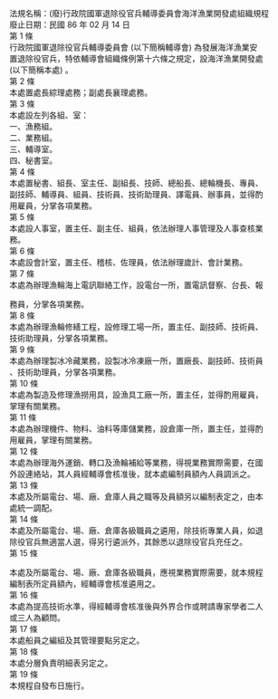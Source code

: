 法規名稱：(廢)行政院國軍退除役官兵輔導委員會海洋漁業開發處組織規程  
廢止日期：民國 86 年 02 月 14 日  
第 1 條  
行政院國軍退除役官兵輔導委員會 (以下簡稱輔導會) 為發展海洋漁業安  
置退除役官兵，特依輔導會組織條例第十六條之規定，設海洋漁業開發處  
(以下簡稱本處) 。  
第 2 條  
本處置處長綜理處務；副處長襄理處務。  
第 3 條  
本處設左列各組、室：  
一、漁務組。  
二、業務組。  
三、輔導室。  
四、秘書室。  
第 4 條  
本處置秘書、組長、室主任、副組長、技師、總船長、總輪機長、專員、  
副技師、輔導員、組員、技術員、技術助理員、譯電員、辦事員，並得酌  
用雇員，分掌各項業務。  
第 5 條  
本處設人事室，置主任、副主任、組員，依法辦理人事管理及人事查核業  
務。  
第 6 條  
本處設會計室，置主任、稽核、佐理員，依法辦理歲計、會計業務。  
第 7 條  
本處為辦理漁輪海上電訊聯絡工作，設電台一所，置電訊督察、台長、報  


務員，分掌各項業務。  
第 8 條  
本處為辦理漁輪修繕工程，設修理工場一所，置主任、副技師、技術員、  
技術助理員，分掌各項業務。  
第 9 條  
本處為辦理製冰冷藏業務，設製冰冷凍廠一所，置廠長、副技師、技術員  
、技術助理員，分掌各項業務。  
第 10 條  
本處為製造及修理漁撈用具，設漁具工廠一所，置主任，並得酌用雇員，  
掌理有關業務。  
第 11 條  
本處為辦理機件、物料、油料等庫儲業務，設倉庫一所，置主任，並得酌  
用雇員，掌理有關業務。  
第 12 條  
本處為辦理海外運銷、轉口及漁輪補給等業務，得視業務實際需要，在國  
外設連絡站，其人員經輔導會核准後，就本處編制員額內人員調派之。  
第 13 條  
本處及所屬電台、場、廠、倉庫人員之職等及員額另以編制表定之，由本  
處統一調配。  
第 14 條  
本處及所屬電台、場、廠、倉庫各級職員之遴用，除技術專業人員，如退  
除役官兵無適當人選，得另行遴派外，其餘悉以退除役官兵充任之。  
第 15 條  


本處及所屬電台、場、廠、倉庫各級職員，應視業務實際需要，就本規程  
編制表所定員額內，經輔導會核准遴用之。  
第 16 條  
本處為提高技術水準，得經輔導會核准後與外界合作或聘請專家學者二人  
或三人為顧問。  
第 17 條  
本處船員之編組及其管理要點另定之。  
第 18 條  
本處分層負責明細表另定之。  
第 19 條  
本規程自發布日施行。  


